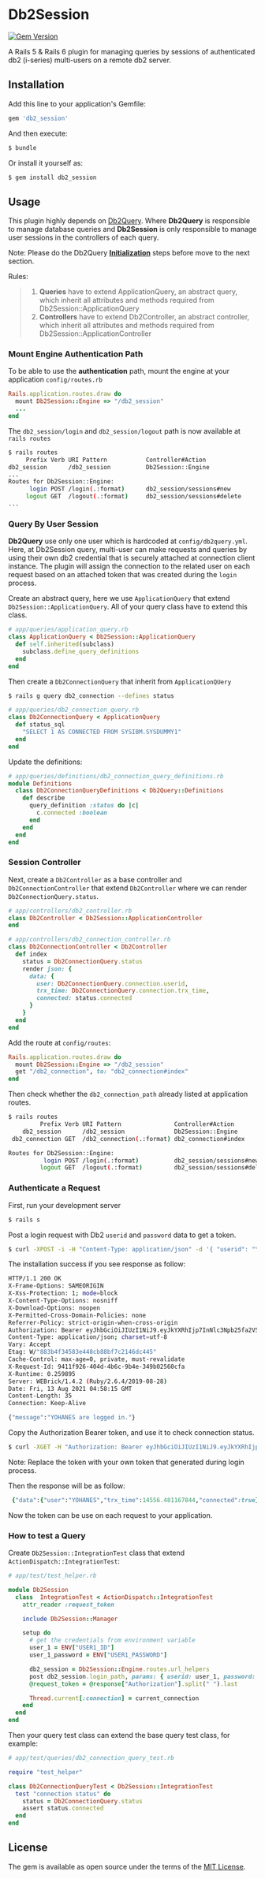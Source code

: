 # Db2Session

[![Gem Version](https://badge.fury.io/rb/db2_session.svg)](https://badge.fury.io/rb/db2_session)

A Rails 5 & Rails 6 plugin for managing queries by sessions of authenticated db2 (i-series) multi-users on a remote db2 server.

## Installation
Add this line to your application's Gemfile:

```ruby
gem 'db2_session'
```

And then execute:
```bash
$ bundle
```

Or install it yourself as:
```bash
$ gem install db2_session
```
## Usage
This plugin highly depends on [Db2Query](https://github.com/yohaneslumentut/db2_query). Where **Db2Query** is responsible to manage database queries and **Db2Session** is only responsible to manage user sessions in the controllers of each query.

Note: Please do the Db2Query [**Initialization**](https://github.com/yohaneslumentut/db2_query#2-initialization) steps before move to the next section.

Rules:
> 1. **Queries** have to extend ApplicationQuery, an abstract query, which inherit all attributes and methods required from Db2Session::ApplicationQuery
> 2. **Controllers** have to extend Db2Controller, an abstract controller, which inherit all attributes and methods required from Db2Session::ApplicationController 

### Mount Engine Authentication Path
To be able to use the **authentication** path, mount the engine at your application `config/routes.rb`
```ruby
Rails.application.routes.draw do
  mount Db2Session::Engine => "/db2_session"
  ...
end
```
The `db2_session/login` and `db2_session/logout` path is now available at `rails routes`

```bash
$ rails routes
     Prefix Verb URI Pattern           Controller#Action
db2_session      /db2_session          Db2Session::Engine
...
Routes for Db2Session::Engine:
      login POST /login(.:format)      db2_session/sessions#new
     logout GET  /logout(.:format)     db2_session/sessions#delete
...
```

### Query By User Session
**Db2Query** use only one user which is hardcoded at `config/db2query.yml`. Here, at Db2Session query, multi-user can make requests and queries by using their own db2 credential that is securely attached at connection client instance. The plugin will assign the connection to the related user on each request based on an attached token that was created during the `login` process.

Create an abstract query, here we use `ApplicationQuery` that extend `Db2Session::ApplicationQuery`. All of your query class have to extend this class. 

```ruby
# app/queries/application_query.rb
class ApplicationQuery < Db2Session::ApplicationQuery
  def self.inherited(subclass)
    subclass.define_query_definitions
  end
end
```

Then create a `Db2ConnectionQuery` that inherit from `ApplicationQUery`

```bash
$ rails g query db2_connection --defines status
```
```ruby
# app/queries/db2_connection_query.rb
class Db2ConnectionQuery < ApplicationQuery
  def status_sql
    "SELECT 1 AS CONNECTED FROM SYSIBM.SYSDUMMY1"
  end
end
```
Update the definitions:
```ruby
# app/queries/definitions/db2_connection_query_definitions.rb
module Definitions
  class Db2ConnectionQueryDefinitions < Db2Query::Definitions
    def describe
      query_definition :status do |c|
        c.connected :boolean
      end
    end
  end
end

```

### Session Controller

Next, create a `Db2Controller` as a base controller and `Db2ConnectionController` that extend `Db2Controller`  where we can render `Db2ConnectionQuery.status`.

```ruby
# app/controllers/db2_controller.rb
class Db2Controller < Db2Session::ApplicationController
end

# app/controllers/db2_connection_controller.rb
class Db2ConnectionController < Db2Controller
  def index
    status = Db2ConnectionQuery.status
    render json: {
      data: {
        user: Db2ConnectionQuery.connection.userid,
        trx_time: Db2ConnectionQuery.connection.trx_time,
        connected: status.connected
      }
    }
  end
end
```
Add the route at `config/routes`:
```ruby
Rails.application.routes.draw do
  mount Db2Session::Engine => "/db2_session"
  get "/db2_connection", to: "db2_connection#index"
end

```

Then check whether the `db2_connection_path` already listed at application routes. 
```bash
$ rails routes
         Prefix Verb URI Pattern               Controller#Action
    db2_session      /db2_session              Db2Session::Engine
 db2_connection GET  /db2_connection(.:format) db2_connection#index

Routes for Db2Session::Engine:
          login POST /login(.:format)          db2_session/sessions#new
         logout GET  /logout(.:format)         db2_session/sessions#delete
```

### Authenticate a Request

First, run your development server
```bash
$ rails s
```
Post a login request with Db2 `userid` and `password` data to get a token.

```bash
$ curl -XPOST -i -H "Content-Type: application/json" -d '{ "userid": "YOHANES", "password": "XXXXXX" }' http://localhost:3000/db2_session/login
```
The installation success if you see response as follow:
```bash
HTTP/1.1 200 OK 
X-Frame-Options: SAMEORIGIN
X-Xss-Protection: 1; mode=block
X-Content-Type-Options: nosniff
X-Download-Options: noopen
X-Permitted-Cross-Domain-Policies: none
Referrer-Policy: strict-origin-when-cross-origin
Authorization: Bearer eyJhbGciOiJIUzI1NiJ9.eyJkYXRhIjp7InNlc3Npb25fa2V5Ijo0NzM0Mzg2MTIzNTE2MH19.KW5NZo43WT47QiKrXvVyRd2kovY1Y53fSabU2BIx5nc
Content-Type: application/json; charset=utf-8
Vary: Accept
Etag: W/"883b4f34583e448cb88bf7c2146dc445"
Cache-Control: max-age=0, private, must-revalidate
X-Request-Id: 9411f926-404d-4b6c-9b4e-349b02560cfa
X-Runtime: 0.259895
Server: WEBrick/1.4.2 (Ruby/2.6.4/2019-08-28)
Date: Fri, 13 Aug 2021 04:58:15 GMT
Content-Length: 35
Connection: Keep-Alive

{"message":"YOHANES are logged in."}
```
Copy the Authorization Bearer token, and use it to check connection status.
```bash
$ curl -XGET -H "Authorization: Bearer eyJhbGciOiJIUzI1NiJ9.eyJkYXRhIjp7InNlc3Npb25fa2V5Ijo0NzM0Mzg2MTIzNTE2MH19.KW5NZo43WT47QiKrXvVyRd2kovY1Y53fSabU2BIx5nc" -H "Content-Type: application/json" http://localhost:3000/db2_connection
```
Note: Replace the token with your own token that generated during login process.

Then the response will be as follow:
```ruby
 {"data":{"user":"YOHANES","trx_time":14556.481167844,"connected":true}}
```

Now the token can be use on each request to your application.

### How to test a Query

Create `Db2Session::IntegrationTest` class that extend `ActionDispatch::IntegrationTest`:
```ruby
# app/test/test_helper.rb

module Db2Session
  class  IntegrationTest < ActionDispatch::IntegrationTest
    attr_reader :request_token

    include Db2Session::Manager

    setup do
      # get the credentials from environment variable
      user_1 = ENV["USER1_ID"]   
      user_1_password = ENV["USER1_PASSWORD"]

      db2_session = Db2Session::Engine.routes.url_helpers
      post db2_session.login_path, params: { userid: user_1, password: user_1_password }, as: :json
      @request_token = @response["Authorization"].split(" ").last

      Thread.current[:connection] = current_connection
    end
  end
end
```

Then your query test class can extend the base query test class, for example:
```ruby
# app/test/queries/db2_connection_query_test.rb

require "test_helper"

class Db2ConnectionQueryTest < Db2Session::IntegrationTest
  test "connection status" do
    status = Db2ConnectionQuery.status
    assert status.connected
  end
end

```

## License
The gem is available as open source under the terms of the [MIT License](https://opensource.org/licenses/MIT).
